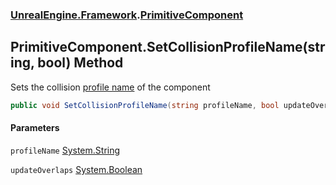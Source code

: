 ### [UnrealEngine.Framework](UnrealEngine_Framework.md 'UnrealEngine.Framework').[PrimitiveComponent](PrimitiveComponent.md 'UnrealEngine.Framework.PrimitiveComponent')
## PrimitiveComponent.SetCollisionProfileName(string, bool) Method
Sets the collision <a href="https://docs.unrealengine.com/en-US/Engine/Physics/Collision/Reference/index.html">profile name</a> of the component  
```csharp
public void SetCollisionProfileName(string profileName, bool updateOverlaps=true);
```
#### Parameters
<a name='UnrealEngine_Framework_PrimitiveComponent_SetCollisionProfileName(string_bool)_profileName'></a>
`profileName` [System.String](https://docs.microsoft.com/en-us/dotnet/api/System.String 'System.String')  
  
<a name='UnrealEngine_Framework_PrimitiveComponent_SetCollisionProfileName(string_bool)_updateOverlaps'></a>
`updateOverlaps` [System.Boolean](https://docs.microsoft.com/en-us/dotnet/api/System.Boolean 'System.Boolean')  
  
